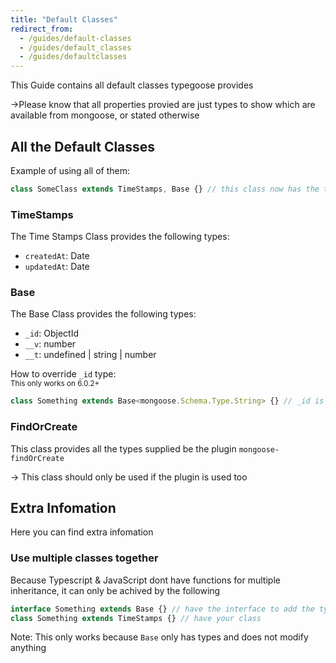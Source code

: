 ```yaml
---
title: "Default Classes"
redirect_from:
  - /guides/default-classes
  - /guides/default_classes
  - /guides/defaultclasses
---
```


This Guide contains all default classes typegoose provides

->Please know that all properties provied are just types to show which are available from mongoose, or stated otherwise

## All the Default Classes

Example of using all of them:

```ts
class SomeClass extends TimeStamps, Base {} // this class now has the types of "TimeStamps" & "Base"
```

### TimeStamps

The Time Stamps Class provides the following types:

- `createdAt`: Date
- `updatedAt`: Date

### Base

The Base Class provides the following types:

- `_id`: ObjectId
- `__v`: number
- `__t`: undefined \| string \| number

How to override `_id` type:  
<sub>This only works on 6.0.2+</sub>

```ts
class Something extends Base<mongoose.Schema.Type.String> {} // _id is now of type "String" (from mongoose)
```

### FindOrCreate

This class provides all the types supplied be the plugin `mongoose-findOrCreate`

-> This class should only be used if the plugin is used too

## Extra Infomation

Here you can find extra infomation

### Use multiple classes together

Because Typescript & JavaScript dont have functions for multiple inheritance, it can only be achived by the following

```ts
interface Something extends Base {} // have the interface to add the types of "Base" to the class
class Something extends TimeStamps {} // have your class
```

Note: This only works because `Base` only has types and does not modify anything

